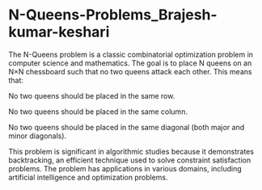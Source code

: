 # N-Queens-Problems_Brajesh-kumar-keshari
The N-Queens problem is a classic combinatorial optimization problem in computer science and mathematics. The goal is to place N queens on an N×N chessboard such that no two queens attack each other. This means that:

No two queens should be placed in the same row.

No two queens should be placed in the same column.

No two queens should be placed in the same diagonal (both major and minor diagonals).

This problem is significant in algorithmic studies because it demonstrates backtracking, an efficient technique used to solve constraint satisfaction problems. The problem has applications in various domains, including artificial intelligence and optimization problems.

